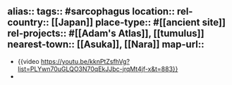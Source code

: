 alias::
tags:: #sarcophagus
location::
rel-country:: [[Japan]]
place-type:: #[[ancient site]]
rel-projects:: #[[Adam's Atlas]], [[tumulus]]
nearest-town:: [[Asuka]], [[Nara]]
map-url::
-
- {{video https://youtu.be/kknPtZsfhVg?list=PLYwn70uGLQO3N70qEkJJbc-jrqMt4jf-x&t=883}}
-
